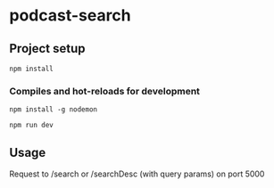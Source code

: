 # podcast-search


## Project setup
```
npm install
```

### Compiles and hot-reloads for development
```
npm install -g nodemon
```

```
npm run dev
```

## Usage
Request to /search or /searchDesc (with query params) on port 5000

